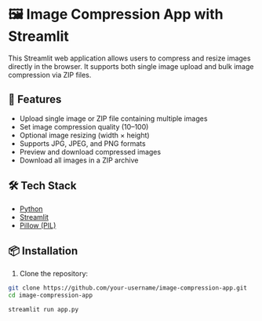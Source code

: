 # 🖼️ Image Compression App with Streamlit

This Streamlit web application allows users to compress and resize images directly in the browser. It supports both single image upload and bulk image compression via ZIP files.

## 🚀 Features

- Upload single image or ZIP file containing multiple images
- Set image compression quality (10–100)
- Optional image resizing (width × height)
- Supports JPG, JPEG, and PNG formats
- Preview and download compressed images
- Download all images in a ZIP archive

## 🛠️ Tech Stack

- [Python](https://www.python.org/)
- [Streamlit](https://streamlit.io/)
- [Pillow (PIL)](https://pillow.readthedocs.io/)

## 📦 Installation

1. Clone the repository:

```bash
git clone https://github.com/your-username/image-compression-app.git
cd image-compression-app

streamlit run app.py


